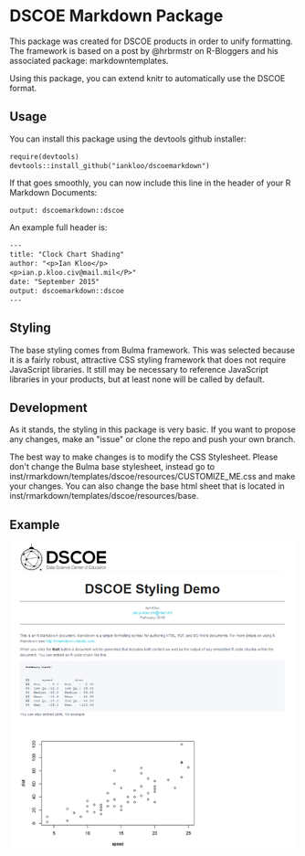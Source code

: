 # DSCOE Markdown Package

This package was created for DSCOE products in order to unify formatting.  The framework is based on a post by @hrbrmstr on R-Bloggers and his associated package: markdowntemplates.

Using this package, you can extend knitr to automatically use the DSCOE format.

## Usage

You can install this package using the devtools github installer:

```{r}
require(devtools)
devtools::install_github("iankloo/dscoemarkdown")
```

If that goes smoothly, you can now include this line in the header of your R Markdown Documents:

```{r}
output: dscoemarkdown::dscoe
```

An example full header is:

```{r}
---
title: "Clock Chart Shading"
author: "<p>Ian Kloo</p>
<p>ian.p.kloo.civ@mail.mil</P>"
date: "September 2015"
output: dscoemarkdown::dscoe
---
```

## Styling

The base styling comes from Bulma framework. This was selected because it is a fairly robust, attractive CSS styling framework that does not require JavaScript libraries.  It still may be necessary to reference JavaScript libraries in your products, but at least none will be called by default.

## Development

As it stands, the styling in this package is very basic.  If you want to propose any changes, make an "issue" or clone the repo and push your own branch.

The best way to make changes is to modify the CSS Stylesheet.  Please don't change the Bulma base stylesheet, instead go to inst/rmarkdown/templates/dscoe/resources/CUSTOMIZE_ME.css and make your changes.  You can also change the base html sheet that is located in inst/rmarkdown/templates/dscoe/resources/base.

## Example

![alt tag](https://github.com/iankloo/dscoemarkdown/blob/master/dscoe_styling.png)

